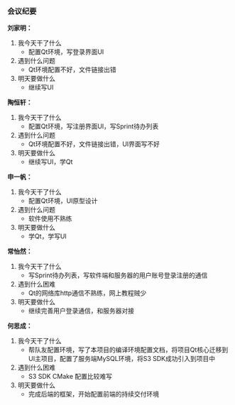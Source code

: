 ### 会议纪要

**刘家明：**
1. 我今天干了什么
   - 配置Qt环境，写登录界面UI
2. 遇到什么问题
   - Qt环境配置不好，文件链接出错
3. 明天要做什么
   - 继续写UI

**陶恒轩：**
1. 我今天干了什么
   - 配置Qt环境，写注册界面UI，写Sprint待办列表
2. 遇到什么问题
   - Qt环境配置不好，文件链接出错，UI界面写不好
3. 明天要做什么
   - 继续写UI，学Qt

**申一帆：**
1. 我今天干了什么
   - 配置Qt环境，UI原型设计
2. 遇到什么问题
   - 软件使用不熟练
3. 明天要做什么
   - 学Qt，学写UI

**常怡然：**
1. 我今天干了什么
   - 写Sprint待办列表，写软件端和服务器的用户账号登录注册的通信
2. 遇到什么困难
   - Qt的网络库http通信不熟练，网上教程贼少
3. 明天要做什么
   - 继续完善用户登录通信，和服务器对接

**何思成：**
1. 我今天干了什么
   - 帮队友配置环境，写了本项目的编译环境配置文档，将项目Qt核心迁移到UI主项目，配置了服务端MySQL环境，将S3 SDK成功引入到项目中
2. 遇到什么困难
   - S3 SDK CMake 配置比较难写
3. 明天要做什么
   - 完成后端的框架，开始配置前端的持续交付环境
